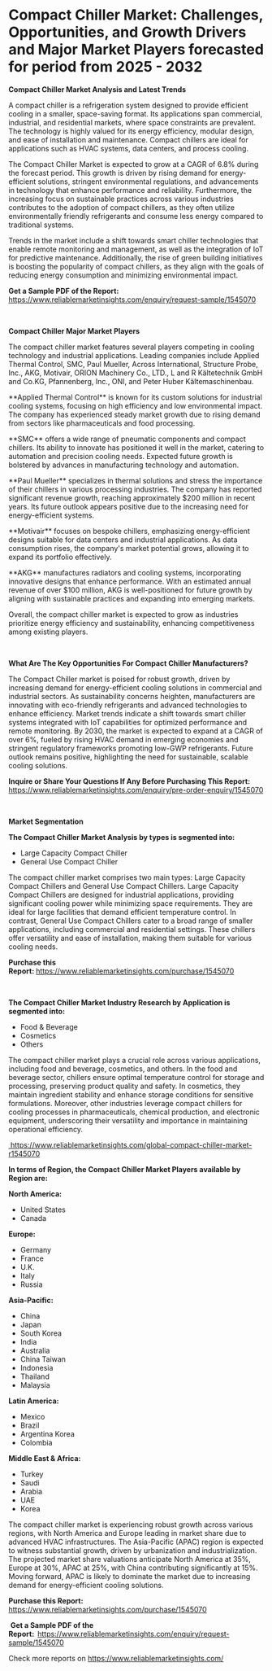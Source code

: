 <p><h1>Compact Chiller Market: Challenges, Opportunities, and Growth Drivers and Major Market Players forecasted for period from 2025 - 2032</h1></p><p><strong>Compact Chiller Market Analysis and Latest Trends</strong></p>
<p><p>A compact chiller is a refrigeration system designed to provide efficient cooling in a smaller, space-saving format. Its applications span commercial, industrial, and residential markets, where space constraints are prevalent. The technology is highly valued for its energy efficiency, modular design, and ease of installation and maintenance. Compact chillers are ideal for applications such as HVAC systems, data centers, and process cooling.</p><p>The Compact Chiller Market is expected to grow at a CAGR of 6.8% during the forecast period. This growth is driven by rising demand for energy-efficient solutions, stringent environmental regulations, and advancements in technology that enhance performance and reliability. Furthermore, the increasing focus on sustainable practices across various industries contributes to the adoption of compact chillers, as they often utilize environmentally friendly refrigerants and consume less energy compared to traditional systems.</p><p>Trends in the market include a shift towards smart chiller technologies that enable remote monitoring and management, as well as the integration of IoT for predictive maintenance. Additionally, the rise of green building initiatives is boosting the popularity of compact chillers, as they align with the goals of reducing energy consumption and minimizing environmental impact.</p></p>
<p><strong>Get a Sample PDF of the Report:&nbsp;</strong> <a href="https://www.reliablemarketinsights.com/enquiry/request-sample/1545070?utm_campaign=2287&utm_medium=2&utm_source=Github&utm_content=ia&utm_term=17022025&utm_id=compact-chiller">https://www.reliablemarketinsights.com/enquiry/request-sample/1545070</a></p>
<p>&nbsp;</p>
<p><strong>Compact Chiller Major Market Players</strong></p>
<p><p>The compact chiller market features several players competing in cooling technology and industrial applications. Leading companies include Applied Thermal Control, SMC, Paul Mueller, Across International, Structure Probe, Inc., AKG, Motivair, ORION Machinery Co., LTD., L and R Kältetechnik GmbH and Co.KG, Pfannenberg, Inc., ONI, and Peter Huber Kältemaschinenbau.</p><p>**Applied Thermal Control** is known for its custom solutions for industrial cooling systems, focusing on high efficiency and low environmental impact. The company has experienced steady market growth due to rising demand from sectors like pharmaceuticals and food processing.</p><p>**SMC** offers a wide range of pneumatic components and compact chillers. Its ability to innovate has positioned it well in the market, catering to automation and precision cooling needs. Expected future growth is bolstered by advances in manufacturing technology and automation.</p><p>**Paul Mueller** specializes in thermal solutions and stress the importance of their chillers in various processing industries. The company has reported significant revenue growth, reaching approximately $200 million in recent years. Its future outlook appears positive due to the increasing need for energy-efficient systems.</p><p>**Motivair** focuses on bespoke chillers, emphasizing energy-efficient designs suitable for data centers and industrial applications. As data consumption rises, the company's market potential grows, allowing it to expand its portfolio effectively.</p><p>**AKG** manufactures radiators and cooling systems, incorporating innovative designs that enhance performance. With an estimated annual revenue of over $100 million, AKG is well-positioned for future growth by aligning with sustainable practices and expanding into emerging markets.</p><p>Overall, the compact chiller market is expected to grow as industries prioritize energy efficiency and sustainability, enhancing competitiveness among existing players.</p></p>
<p>&nbsp;</p>
<p><strong>What Are The Key Opportunities For Compact Chiller Manufacturers?</strong></p>
<p><p>The Compact Chiller market is poised for robust growth, driven by increasing demand for energy-efficient cooling solutions in commercial and industrial sectors. As sustainability concerns heighten, manufacturers are innovating with eco-friendly refrigerants and advanced technologies to enhance efficiency. Market trends indicate a shift towards smart chiller systems integrated with IoT capabilities for optimized performance and remote monitoring. By 2030, the market is expected to expand at a CAGR of over 6%, fueled by rising HVAC demand in emerging economies and stringent regulatory frameworks promoting low-GWP refrigerants. Future outlook remains positive, highlighting the need for sustainable, scalable cooling solutions.</p></p>
<p><strong>Inquire or Share Your Questions If Any Before Purchasing This Report:</strong> <a href="https://www.reliablemarketinsights.com/enquiry/pre-order-enquiry/1545070?utm_campaign=2287&utm_medium=2&utm_source=Github&utm_content=ia&utm_term=17022025&utm_id=compact-chiller">https://www.reliablemarketinsights.com/enquiry/pre-order-enquiry/1545070</a></p>
<p>&nbsp;</p>
<p><strong>Market Segmentation</strong></p>
<p><strong>The Compact Chiller Market Analysis by types is segmented into:</strong></p>
<p><ul><li>Large Capacity Compact Chiller</li><li>General Use Compact Chiller</li></ul></p>
<p><p>The compact chiller market comprises two main types: Large Capacity Compact Chillers and General Use Compact Chillers. Large Capacity Compact Chillers are designed for industrial applications, providing significant cooling power while minimizing space requirements. They are ideal for large facilities that demand efficient temperature control. In contrast, General Use Compact Chillers cater to a broad range of smaller applications, including commercial and residential settings. These chillers offer versatility and ease of installation, making them suitable for various cooling needs.</p></p>
<p><strong>Purchase this Report:&nbsp;</strong><a href="https://www.reliablemarketinsights.com/purchase/1545070?utm_campaign=2287&utm_medium=2&utm_source=Github&utm_content=ia&utm_term=17022025&utm_id=compact-chiller">https://www.reliablemarketinsights.com/purchase/1545070</a></p>
<p>&nbsp;</p>
<p><strong>The Compact Chiller Market Industry Research by Application is segmented into:</strong></p>
<p><ul><li>Food & Beverage</li><li>Cosmetics</li><li>Others</li></ul></p>
<p><p>The compact chiller market plays a crucial role across various applications, including food and beverage, cosmetics, and others. In the food and beverage sector, chillers ensure optimal temperature control for storage and processing, preserving product quality and safety. In cosmetics, they maintain ingredient stability and enhance storage conditions for sensitive formulations. Moreover, other industries leverage compact chillers for cooling processes in pharmaceuticals, chemical production, and electronic equipment, underscoring their versatility and importance in maintaining operational efficiency.</p></p>
<p><a href="https://www.reliablemarketinsights.com/global-compact-chiller-market-r1545070?utm_campaign=2287&utm_medium=2&utm_source=Github&utm_content=ia&utm_term=17022025&utm_id=compact-chiller">&nbsp;https://www.reliablemarketinsights.com/global-compact-chiller-market-r1545070</a></p>
<p><strong>In terms of Region, the Compact Chiller Market Players available by Region are:</strong></p>
<p>
    <p> <strong> North America: </strong>
        <ul>
            <li>United States</li>
            <li>Canada</li>
        </ul>
        </p> 
    <p> <strong> Europe: </strong>
        <ul>
            <li>Germany</li>
            <li>France</li>
            <li>U.K.</li>
            <li>Italy</li>
            <li>Russia</li>
        </ul>
        </p> 
    <p> <strong> Asia-Pacific: </strong>
        <ul>
            <li>China</li>
            <li>Japan</li>
            <li>South Korea</li>
            <li>India</li>
            <li>Australia</li>
            <li>China Taiwan</li>
            <li>Indonesia</li>
            <li>Thailand</li>
            <li>Malaysia</li>
        </ul>
        </p> 
    <p> <strong> Latin America: </strong>
        <ul>
            <li>Mexico</li>
            <li>Brazil</li>
            <li>Argentina Korea</li>
            <li>Colombia</li>
        </ul>
        </p> 
    <p> <strong> Middle East & Africa: </strong>
        <ul>
            <li>Turkey</li>
            <li>Saudi</li>
            <li>Arabia</li>
            <li>UAE</li>
            <li>Korea</li>
        </ul>
    </p>
    </p>
<p><p>The compact chiller market is experiencing robust growth across various regions, with North America and Europe leading in market share due to advanced HVAC infrastructures. The Asia-Pacific (APAC) region is expected to witness substantial growth, driven by urbanization and industrialization. The projected market share valuations anticipate North America at 35%, Europe at 30%, APAC at 25%, with China contributing significantly at 15%. Moving forward, APAC is likely to dominate the market due to increasing demand for energy-efficient cooling solutions.</p></p>
<p><strong>Purchase this Report: </strong><a href="https://www.reliablemarketinsights.com/purchase/1545070?utm_campaign=2287&utm_medium=2&utm_source=Github&utm_content=ia&utm_term=17022025&utm_id=compact-chiller">https://www.reliablemarketinsights.com/purchase/1545070</a></p>
<p>&nbsp;<strong>Get a Sample PDF of the Report:&nbsp;&nbsp;</strong><a href="https://www.reliablemarketinsights.com/enquiry/request-sample/1545070?utm_campaign=2287&utm_medium=2&utm_source=Github&utm_content=ia&utm_term=17022025&utm_id=compact-chiller">https://www.reliablemarketinsights.com/enquiry/request-sample/1545070</a></p>
<p><strong></strong></p>
<p>Check more reports on <a href="https://www.reliablemarketinsights.com/?utm_campaign=2287&utm_medium=2&utm_source=Github&utm_content=ia&utm_term=17022025&utm_id=compact-chiller">https://www.reliablemarketinsights.com/</a></p>